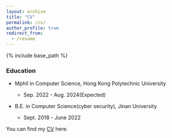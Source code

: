```yaml
---
layout: archive
title: "CV"
permalink: /cv/
author_profile: true
redirect_from:
  - /resume
---
```


{% include base_path %}

### Education
* Mphil in Computer Science, Hong Kong Polytechnic University
  * Sep. 2022 - Aug. 2024(Expected)

* B.E. in Computer Science(cyber security), Jinan University
  * Sept. 2018 - June 2022 

<!--
Publication
======
To be add...

Experience
======
* Sep 2022 - Present: Mphil
  *  Secure and Trustworthy Intelligence Laboratory led by Prof. Kai Zhou in PolyU
  *  Poisoning attacks to Graph Neural Networks(GNN), Data Distillation on graphs
*  Jun 2023 - Present: Research Intern
    * University of Illinois Urbana-Champaign 
    * Supervised by Dr.haohan Wang
    * Defense for backdoor attacks to Data Distillation
* Sep 2018 - Jul 2018: Research Assistant  
    * DCD Lab, Zhejiang University
    * Supervised by Dr. Donghui Wang 

Honors & Awards
=====
* Provincial Government Scholarship (top 5%), 2018
* Second-Class Scholarship for Outstanding Merits (top 11%), 2016 & 2017 & 2018
* Top Ten Outstanding Students of Lantian Academy, Zhejiang University, 2017
-->

You can find my [CV](https://chandlerbang.github.io/files/CV_Wei%20Jin_MSU.pdf) here. 


<!--
Education
======
* B.S. in GitHub, GitHub University, 2012
* M.S. in Jekyll, GitHub University, 2014
* Ph.D in Version Control Theory, GitHub University, 2018 (expected)

Work experience
======
* Summer 2015: Research Assistant
  * Github University
  * Duties included: Tagging issues
  * Supervisor: Professor Git

* Fall 2015: Research Assistant
  * Github University
  * Duties included: Merging pull requests
  * Supervisor: Professor Hub
  
Skills
======
* Skill 1
* Skill 2
  * Sub-skill 2.1
  * Sub-skill 2.2
  * Sub-skill 2.3
* Skill 3

Publications
======
  <ul>{% for post in site.publications %}
    {% include archive-single-cv.html %}
  {% endfor %}</ul>
  
Talks
======
  <ul>{% for post in site.talks %}
    {% include archive-single-talk-cv.html %}
  {% endfor %}</ul>
  
Teaching
======
  <ul>{% for post in site.teaching %}
    {% include archive-single-cv.html %}
  {% endfor %}</ul>
  
Service and leadership
======
* Currently signed in to 43 different slack teams
-->
